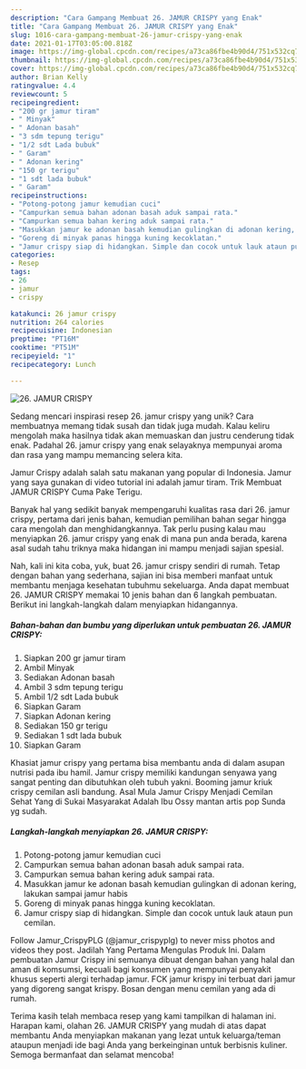 ```yaml
---
description: "Cara Gampang Membuat 26. JAMUR CRISPY yang Enak"
title: "Cara Gampang Membuat 26. JAMUR CRISPY yang Enak"
slug: 1016-cara-gampang-membuat-26-jamur-crispy-yang-enak
date: 2021-01-17T03:05:00.818Z
image: https://img-global.cpcdn.com/recipes/a73ca86fbe4b90d4/751x532cq70/26-jamur-crispy-foto-resep-utama.jpg
thumbnail: https://img-global.cpcdn.com/recipes/a73ca86fbe4b90d4/751x532cq70/26-jamur-crispy-foto-resep-utama.jpg
cover: https://img-global.cpcdn.com/recipes/a73ca86fbe4b90d4/751x532cq70/26-jamur-crispy-foto-resep-utama.jpg
author: Brian Kelly
ratingvalue: 4.4
reviewcount: 5
recipeingredient:
- "200 gr jamur tiram"
- " Minyak"
- " Adonan basah"
- "3 sdm tepung terigu"
- "1/2 sdt Lada bubuk"
- " Garam"
- " Adonan kering"
- "150 gr terigu"
- "1 sdt lada bubuk"
- " Garam"
recipeinstructions:
- "Potong-potong jamur kemudian cuci"
- "Campurkan semua bahan adonan basah aduk sampai rata."
- "Campurkan semua bahan kering aduk sampai rata."
- "Masukkan jamur ke adonan basah kemudian gulingkan di adonan kering, lakukan sampai jamur habis"
- "Goreng di minyak panas hingga kuning kecoklatan."
- "Jamur crispy siap di hidangkan. Simple dan cocok untuk lauk ataun pun cemilan."
categories:
- Resep
tags:
- 26
- jamur
- crispy

katakunci: 26 jamur crispy 
nutrition: 264 calories
recipecuisine: Indonesian
preptime: "PT16M"
cooktime: "PT51M"
recipeyield: "1"
recipecategory: Lunch

---
```



![26. JAMUR CRISPY](https://img-global.cpcdn.com/recipes/a73ca86fbe4b90d4/751x532cq70/26-jamur-crispy-foto-resep-utama.jpg)

Sedang mencari inspirasi resep 26. jamur crispy yang unik? Cara membuatnya memang tidak susah dan tidak juga mudah. Kalau keliru mengolah maka hasilnya tidak akan memuaskan dan justru cenderung tidak enak. Padahal 26. jamur crispy yang enak selayaknya mempunyai aroma dan rasa yang mampu memancing selera kita.

Jamur Crispy adalah salah satu makanan yang popular di Indonesia. Jamur yang saya gunakan di video tutorial ini adalah jamur tiram. Trik Membuat JAMUR CRISPY Cuma Pake Terigu.

Banyak hal yang sedikit banyak mempengaruhi kualitas rasa dari 26. jamur crispy, pertama dari jenis bahan, kemudian pemilihan bahan segar hingga cara mengolah dan menghidangkannya. Tak perlu pusing kalau mau menyiapkan 26. jamur crispy yang enak di mana pun anda berada, karena asal sudah tahu triknya maka hidangan ini mampu menjadi sajian spesial.


Nah, kali ini kita coba, yuk, buat 26. jamur crispy sendiri di rumah. Tetap dengan bahan yang sederhana, sajian ini bisa memberi manfaat untuk membantu menjaga kesehatan tubuhmu sekeluarga. Anda dapat membuat 26. JAMUR CRISPY memakai 10 jenis bahan dan 6 langkah pembuatan. Berikut ini langkah-langkah dalam menyiapkan hidangannya.

<!--inarticleads1-->

##### Bahan-bahan dan bumbu yang diperlukan untuk pembuatan 26. JAMUR CRISPY:

1. Siapkan 200 gr jamur tiram
1. Ambil  Minyak
1. Sediakan  Adonan basah
1. Ambil 3 sdm tepung terigu
1. Ambil 1/2 sdt Lada bubuk
1. Siapkan  Garam
1. Siapkan  Adonan kering
1. Sediakan 150 gr terigu
1. Sediakan 1 sdt lada bubuk
1. Siapkan  Garam


Khasiat jamur crispy yang pertama bisa membantu anda di dalam asupan nutrisi pada ibu hamil. Jamur crispy memiliki kandungan senyawa yang sangat penting dan dibutuhkan oleh tubuh yakni. Booming jamur kriuk crispy cemilan asli bandung. Asal Mula Jamur Crispy Menjadi Cemilan Sehat Yang di Sukai Masyarakat Adalah Ibu Ossy mantan artis pop Sunda yg sudah. 

<!--inarticleads2-->

##### Langkah-langkah menyiapkan 26. JAMUR CRISPY:

1. Potong-potong jamur kemudian cuci
1. Campurkan semua bahan adonan basah aduk sampai rata.
1. Campurkan semua bahan kering aduk sampai rata.
1. Masukkan jamur ke adonan basah kemudian gulingkan di adonan kering, lakukan sampai jamur habis
1. Goreng di minyak panas hingga kuning kecoklatan.
1. Jamur crispy siap di hidangkan. Simple dan cocok untuk lauk ataun pun cemilan.


Follow Jamur_CrispyPLG (@jamur_crispyplg) to never miss photos and videos they post. Jadilah Yang Pertama Mengulas Produk Ini. Dalam pembuatan Jamur Crispy ini semuanya dibuat dengan bahan yang halal dan aman di komsumsi, kecuali bagi konsumen yang mempunyai penyakit khusus seperti alergi terhadap jamur. FCK jamur krispy ini terbuat dari jamur yang digoreng sangat krispy. Bosan dengan menu cemilan yang ada di rumah. 

Terima kasih telah membaca resep yang kami tampilkan di halaman ini. Harapan kami, olahan 26. JAMUR CRISPY yang mudah di atas dapat membantu Anda menyiapkan makanan yang lezat untuk keluarga/teman ataupun menjadi ide bagi Anda yang berkeinginan untuk berbisnis kuliner. Semoga bermanfaat dan selamat mencoba!
